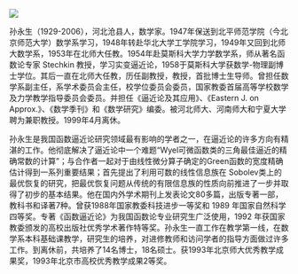 ![](https://s2.loli.net/2022/09/02/92zdMmHreWZI7Rv.png)

孙永生（1929-2006），河北沧县人，数学家。1947年保送到北平师范学院（今北京师范大学）数学系学习，1948年转赴华北大学工学院学习，1949年又回到北师大数学系，1953年在北师大任教。1954年赴莫斯科大学力学数学系，师从著名函数论专家 Stechkin 教授，学习实变逼近论，1958于莫斯科大学获数学-物理副博士学位。其后一直在北师大任教，历任副教授，教授，首批博士生导师。曾担任数学系副主任，系学术委员会主任，校学位委员会委员，国家教委首届高等学校数学及力学教学指导委员会委员。并担任《逼近论及其应用》、《Eastern J. on Approx.》、《数学季刊》和《数学研究》编委。被河北师大、河南师大和宁夏大学聘为兼职教授。1999年4月离休。

孙永生是我国函数逼近论研究领域最有影响的学者之一，在逼近论的许多方向有精湛的工作。他彻底解决了逼近论中一个难题“Wyel可微函数类的三角最佳逼近的精确常数的计算”；与合作者一起对于由线性微分算子确定的Green函数的宽度精确估计得到一系列重要结果；首先提出了利用可数的线性信息族在 Sobolev类上的最优恢复的研究，把最优恢复问题从传统的有限信息族的性质向前推进了一步并取得了初步的基本结果。他在国内外学术期刊上发表论文80多篇，出版专著一部，教科书和译著7种。曾获1988年国家教委科技进步一等奖和 1989 年国家自然科学四等奖。专著《函数逼近论》为我国函数论专业研究生广泛使用，1992 年获国家教委颁发的高校出版社优秀学术著作特等奖。孙永生一直工作在教学第一线，在数学系本科基础课教学，研究生的培养，对进修教师和访问学者的指导方面做过许多工作。到离休前，共培养了14名博士，18名硕士。获1993年北京师大优秀教学成果奖，1993年北京市高校优秀教学成果2等奖。